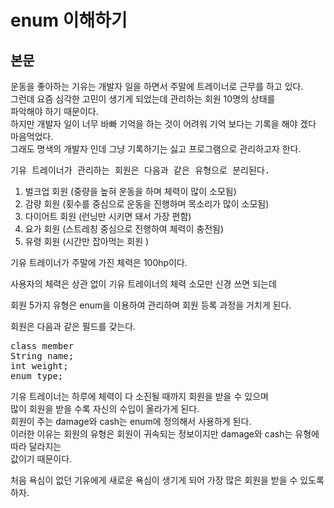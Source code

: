# enum 이해하기

## 본문

<p>
    운동을 좋아하는 기유는 개발자 일을 하면서 주말에 트레이너로 근무를 하고 있다.<br>
    그런데 요즘 심각한 고민이 생기게 되었는데 관리하는 회원 10명의 상태를 <br>
    파악해야 하기 때문이다. <br>
    하지만 개발자 일이 너무 바빠 기억을 하는 것이 어려워 기억 보다는 기록을 해야 겠다 마음먹었다.<br>
    그래도 명색의 개발자 인데 그냥 기록하기는 싫고 프로그램으로 관리하고자 한다.
</p> 
<pre>기유 트레이너가 관리하는 회원은 다음과 같은 유형으로 분리된다.</pre>

<p>

1. 벌크업 회원 (중량을 높혀 운동을 하며 체력이 많이 소모됨)
2. 감량 회원 (횟수를 중심으로 운동을 진행하며 목소리가 많이 소모됨)
3. 다이어트 회원 (런닝만 시키면 돼서 가장 편함) 
4. 요가 회원 (스트레칭 중심으로 진행하여 체력이 충전됨)
5. 유령 회원 (시간만 잡아먹는 회원 )
</p>

기유 트레이너가 주말에 가진 체력은 100hp이다.

사용자의 체력은 상관 없이 기유 트레이너의 체력 소모만 신경 쓰면 되는데

회원 5가지 유형은 enum을 이용하여 관리하며 회원 등록 과정을 거치게 된다.

회원은 다음과 같은 필드를 갖는다.
<pre>
class member
String name;
int weight;
enum type;
</pre>

기유 트레이너는 하루에 체력이 다 소진될 때까지 회원을 받을 수 있으며<br>
많이 회원을 받을 수록 자신의 수입이 올라가게 된다. <br>
회원이 주는 damage와 cash는 enum에 정의해서 사용하게 된다. <br>
이러한 이유는 회원의 유형은 회원이 귀속되는 정보이지만 damage와 cash는 유형에 따라 달라지는 <br>
값이기 때문이다.

처음 욕심이 없던 기유에게 새로운 욕심이 생기게 되어 가장 많은 회원을 받을 수 있도록 하자.
